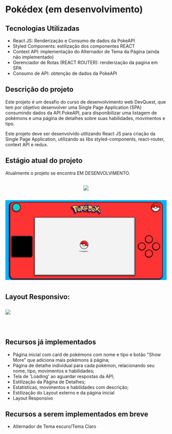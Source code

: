 # Pokédex (em desenvolvimento)

## Tecnologias Utilizadas
<ul>
    <li>React JS: Renderização e Consumo de dados da PokeAPI</li>
    <li>Styled Components: estilização dos componentes REACT</li>
    <li>Context API: implementação do Alternador de Tema da Página (ainda não implementado)</li>
    <li>Gerenciador de Rotas (REACT ROUTER): renderização da pagina em SPA</li>
    <li>Consumo de API: obtenção de dados da PokeAPI</li>
</ul>

## Descrição do projeto

Este projeto é um desafio do curso de desenvolvimento web DevQuest, que tem por objetivo desenvolver uma Single Page Application (SPA) consumindo dados da API PokeAPI, para disponibilizar uma listagem de pokémons e uma página de detalhes sobre suas habilidades, movimentos e tipo.

Este projeto deve ser desenvolvido utilizando React JS para criação da Single Page Application, utilizando as libs styled-components, react-router, context API e redux.

## Estágio atual do projeto

<p>Atualmente o projeto se encontra EM DESENVOLVIMENTO.</p>

<div style='display: flex; justfy-content: center; align-items: center; flex-direction: column; margin: 20px 0;'>
    <img src="./src/assets/gifs/pokedex2.gif" style='margin: 10px 0 30px 0;'>
    <img src="./src/assets/gifs/loading.gif">
</div>

<div style='margin: 40px 0;'>
    <h2 style='text-align: left;'>Layout Responsivo:</h2>
    <img src="./src/assets/gifs/responsivo.gif" style='margin: 10px 0 30px 0;' />
</div>



## Recursos já implementados

<ul>
    <li>Página inicial com card de pokémons com nome e tipo e botão "Show More" que adiciona mais pokémons à página;</li>
    <li>Página de detalhe individual para cada pokémon, relacionando seu nome, tipo, movimentos e habilidades;</li>
    <li>Tela de 'Loading' ao aguardar respostas da API;</li>
    <li>Estilização da Página de Detalhes;</li>
    <li>Estatisticas, movimentos e habilidades com descrição;</li>
    <li>Estilização do Layout externo e da página inicial</li>
    <li>Layout Responsivo</li>
</ul>

## Recursos a serem implementados em breve
<ul>
    <li>Alternador de Tema escuro/Tema Claro</li>
</ul>
